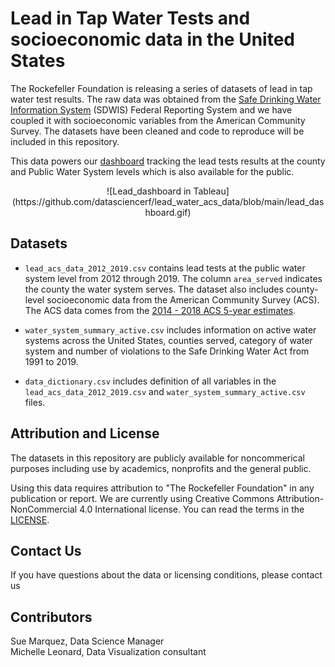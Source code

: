 # Lead in Tap Water Tests and socioeconomic data in the United States

The Rockefeller Foundation is releasing a series of datasets of lead in tap water test results. The raw data was obtained from the [Safe Drinking Water Information System](https://ofmpub.epa.gov/apex/sfdw/f?p=108:35:::::P35_REPORT2:LCR) (SDWIS) Federal Reporting System and we have coupled it with socioeconomic variables from the American Community Survey. The datasets have been cleaned and code to reproduce will be included in this repository.

This data powers our [dashboard](https://public.tableau.com/profile/rf.data#!/vizhome/IllustrativeLeadDashExtracted/DataWithThumbnail) tracking the lead tests results at the county and Public Water System levels which is also available for the public.

<center>
![Lead_dashboard in Tableau](https://github.com/datasciencerf/lead_water_acs_data/blob/main/lead_dashboard.gif)
</center>

## Datasets

- `lead_acs_data_2012_2019.csv` contains lead tests at the public water system level from 2012 through 2019. The column `area_served` indicates the county the water system serves. The dataset also includes county-level socioeconomic data from the American Community Survey (ACS). The ACS data comes from the [2014 - 2018 ACS 5-year estimates](https://www.census.gov/programs-surveys/acs/technical-documentation/table-and-geography-changes/2018/5-year.html).  

- `water_system_summary_active.csv` includes information on active water systems across the United States, counties served, category of water system and number of violations to the Safe Drinking Water Act from 1991 to 2019.

- `data_dictionary.csv` includes definition of all variables in the `lead_acs_data_2012_2019.csv` and `water_system_summary_active.csv` files.

## Attribution and License

The datasets in this repository are publicly available for noncommerical purposes including use by academics, nonprofits and the general public.

Using this data requires attribution to "The Rockefeller Foundation" in any publication or report. We are currently using Creative Commons Attribution-NonCommercial 4.0 International license. You can read the terms in the [LICENSE](https://github.com/datasciencerf/lead_water_acs_data/blob/main/LICENSE).


## Contact Us

If you have questions about the data or licensing conditions, please contact us

## Contributors

Sue Marquez, Data Science Manager\
Michelle Leonard, Data Visualization consultant
